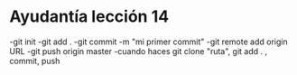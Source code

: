 # Ayudantía lección 14

  -git init
  -git add .
  -git commit -m "mi primer commit"
  -git remote add origin URL
  -git push origin master
  -cuando haces git clone "ruta", git add . , commit, push
  
